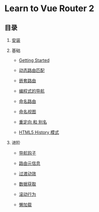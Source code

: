 Learn to Vue Router 2
=========================

## 目录

1. [安装](./notes/00.installation.md)
2. 基础

    * [Getting Started](./notes/01.basic.getting-started.md)
    
    * [动态路由匹配](./notes/02.basic.dynamic-matching.md)
    
    * [嵌套路由](./notes/03.basic.nested-routes.md)
    
    * [编程式的导航](./notes/04.basic.navigation.md)
    
    * [命名路由](./notes/05.basic.named-routes.md)
    
    * [命名视图](./notes/06.basic.named-views.md)
    
    * [重定向 和 别名](./notes/07.basic.redirect-and-alias.md)
    
    * [HTML5 History 模式](./notes/08.basic.history-mode.md)
    
3. 进阶

    * [导航钩子](./notes/09.advanced.navigation-guards.md)
    
    * [路由元信息](./notes/10.advanced.meta.md)
    
    * [过渡动效](./notes/11.advanced.transitions.md)
    
    * [数据获取](./notes/12.advanced.data-fetching.md)
    
    * [滚动行为](./notes/13.advanced.scroll-behavior.md)
    
    * [懒加载](./notes/14.advanced.lazy-loading.md)